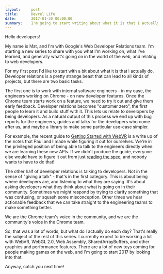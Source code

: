 ```yaml
---
layout:     post
title:      Devrel Life
date:       2017-01-30 00:00:00
summary:    I'm going to start writing about what it is that I actually do every day
---
```

Hello developers!

My name is Mat, and I'm with Google's Web Developer Relations team. I'm starting a new series to share with you what I'm working on, what I've learned, and generally what's going on in the world of the web, and relating to web developers.

For my first post I'd like to start with a bit about what it is that I actually do. Developer relations is a pretty strange beast that can lead to all kinds of projects, but there are two basic tasks.

The first one is to work with internal software engineers - in my case, the engineers working on Chrome - on new developer features. Once the Chrome team starts work on a feature, we need to try it out and give them early feedback. Developer relations becomes "customer zero", the first people to learn it and build stuff with it. This lets us relate to developers by being developers. As a natural output of this process we end up with bug reports for the engineers, guides and talks for the developers who come after us, and maybe a library to make some particular use-case simpler.

For example, the recent guide to [Getting Started with WebVR](https://developers.google.com/web/fundamentals/vr/getting-started-with-webvr/) is a write up of the notes that Paul and I made while figuring it out for ourselves. We're in the privileged position of being able to talk to the engineers directly when we are learning these new APIs. If we didn't produce the guide, everyone else would have to figure it out from just [reading the spec](https://w3c.github.io/webvr/), and nobody wants to have to do that!

The other half of developer relations is talking to developers. Not in the sense of "giving a talk" - that's in the first category. This is about being where developers are, and listening to what they are saying. It's about asking developers what they think about what is going on in their community. Sometimes we might respond by trying to clarify something that was confusing, or squash some misconception. Other times we hear actionable feedback that we can take straight to the engineering teams to make something better.

We are the Chrome team's voice in the community, and we are the community's voice in the Chrome team.

So, that was a lot of words, but what do I actually do each day? That's really the subject of the rest of this series. I currently expect to be working a lot with WebVR, WebGL 2.0, Web Assembly, SharedArrayBuffers, and other graphics and performance features. There are a lot of new toys coming for people making games on the web, and I'm going to start 2017 by looking into that.

Anyway, catch you next time!

